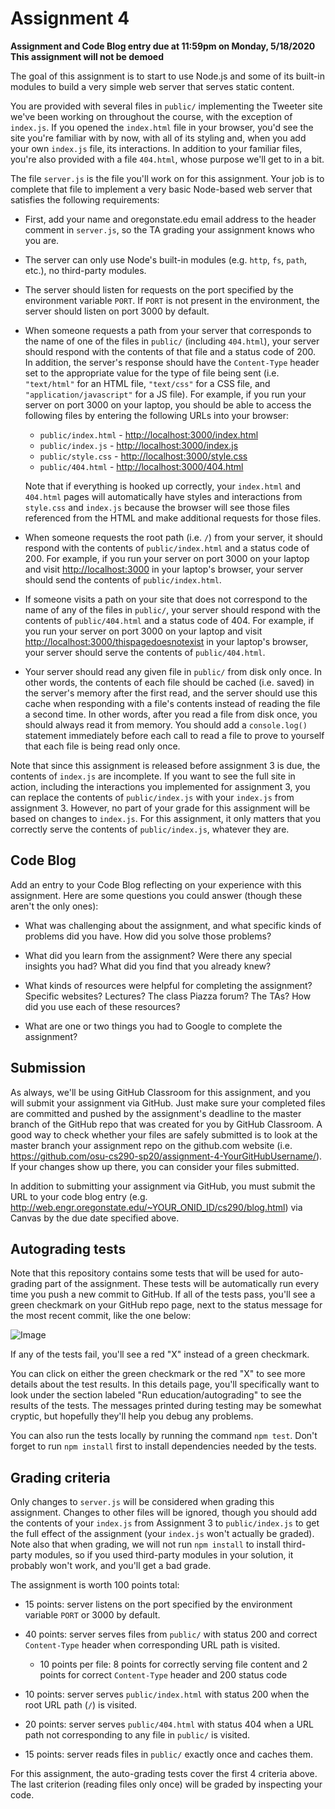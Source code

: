 # Assignment 4
**Assignment and Code Blog entry due at 11:59pm on Monday, 5/18/2020**<br/>
**This assignment will not be demoed**

The goal of this assignment is to start to use Node.js and some of its built-in modules to build a very simple web server that serves static content.

You are provided with several files in `public/` implementing the Tweeter site we've been working on throughout the course, with the exception of `index.js`.  If you opened the `index.html` file in your browser, you'd see the site you're familiar with by now, with all of its styling and, when you add your own `index.js` file, its interactions.  In addition to your familiar files, you're also provided with a file `404.html`, whose purpose we'll get to in a bit.

The file `server.js` is the file you'll work on for this assignment.  Your job is to complete that file to implement a very basic Node-based web server that satisfies the following requirements:

  * First, add your name and oregonstate.edu email address to the header comment in `server.js`, so the TA grading your assignment knows who you are.

  * The server can only use Node's built-in modules (e.g. `http`, `fs`, `path`, etc.), no third-party modules.

  * The server should listen for requests on the port specified by the environment variable `PORT`.  If `PORT` is not present in the environment, the server should listen on port 3000 by default.

  * When someone requests a path from your server that corresponds to the name of one of the files in `public/` (including `404.html`), your server should respond with the contents of that file and a status code of 200.  In addition, the server's response should have the `Content-Type` header set to the appropriate value for the type of file being sent (i.e. `"text/html"` for an HTML file, `"text/css"` for a CSS file, and `"application/javascript"` for a JS file).  For example, if you run your server on port 3000 on your laptop, you should be able to access the following files by entering the following URLs into your browser:
    * `public/index.html` - [http://localhost:3000/index.html](http://localhost:3000/index.html)
    * `public/index.js` - [http://localhost:3000/index.js](http://localhost:3000/index.js)
    * `public/style.css` - [http://localhost:3000/style.css](http://localhost:3000/style.css)
    * `public/404.html` - [http://localhost:3000/404.html](http://localhost:3000/404.html)

    Note that if everything is hooked up correctly, your `index.html` and `404.html` pages will automatically have styles and interactions from `style.css` and `index.js` because the browser will see those files referenced from the HTML and make additional requests for those files.

  * When someone requests the root path (i.e. `/`) from your server, it should respond with the contents of `public/index.html` and a status code of 200.  For example, if you run your server on port 3000 on your laptop and visit [http://localhost:3000](http://localhost:3000) in your laptop's browser, your server should send the contents of `public/index.html`.

  * If someone visits a path on your site that does not correspond to the name of any of the files in `public/`, your server should respond with the contents of `public/404.html` and a status code of 404.  For example, if you run your server on port 3000 on your laptop and visit  [http://localhost:3000/thispagedoesnotexist](http://localhost:3000/thispagedoesnotexist) in your laptop's browser, your server should serve the contents of `public/404.html`.

  * Your server should read any given file in `public/` from disk only once.  In other words, the contents of each file should be cached (i.e. saved) in the server's memory after the first read, and the server should use this cache when responding with a file's contents instead of reading the file a second time.  In other words, after you read a file from disk once, you should always read it from memory.  You should add a `console.log()` statement immediately before each call to read a file to prove to yourself that each file is being read only once.

Note that since this assignment is released before assignment 3 is due, the contents of `index.js` are incomplete.  If you want to see the full site in action, including the interactions you implemented for assignment 3, you can replace the contents of `public/index.js` with your `index.js` from assignment 3.  However, no part of your grade for this assignment will be based on changes to `index.js`.  For this assignment, it only matters that you correctly serve the contents of `public/index.js`, whatever they are.

## Code Blog

Add an entry to your Code Blog reflecting on your experience with this assignment.  Here are some questions you could answer (though these aren't the only ones):

  * What was challenging about the assignment, and what specific kinds of problems did you have.  How did you solve those problems?

  * What did you learn from the assignment?  Were there any special insights you had?  What did you find that you already knew?

  * What kinds of resources were helpful for completing the assignment?  Specific websites?  Lectures?  The class Piazza forum?  The TAs?  How did you use each of these resources?

  * What are one or two things you had to Google to complete the assignment?

## Submission

As always, we'll be using GitHub Classroom for this assignment, and you will submit your assignment via GitHub.  Just make sure your completed files are committed and pushed by the assignment's deadline to the master branch of the GitHub repo that was created for you by GitHub Classroom.  A good way to check whether your files are safely submitted is to look at the master branch your assignment repo on the github.com website (i.e. https://github.com/osu-cs290-sp20/assignment-4-YourGitHubUsername/). If your changes show up there, you can consider your files submitted.

In addition to submitting your assignment via GitHub, you must submit the URL to your code blog entry (e.g. http://web.engr.oregonstate.edu/~YOUR_ONID_ID/cs290/blog.html) via Canvas by the due date specified above.

## Autograding tests

Note that this repository contains some tests that will be used for auto-grading part of the assignment.  These tests will be automatically run every time you push a new commit to GitHub.  If all of the tests pass, you'll see a green checkmark on your GitHub repo page, next to the status message for the most recent commit, like the one below:

![Image](https://www.dropbox.com/s/2b6l41ppcznws3p/Screenshot%202020-05-08%2020.25.38.png?raw=true)

If any of the tests fail, you'll see a red "X" instead of a green checkmark.

You can click on either the green checkmark or the red "X" to see more details about the test results.  In this details page, you'll specifically want to look under the section labeled "Run education/autograding" to see the results of the tests.  The messages printed during testing may be somewhat cryptic, but hopefully they'll help you debug any problems.

You can also run the tests locally by running the command `npm test`.  Don't forget to run `npm install` first to install dependencies needed by the tests.

## Grading criteria

Only changes to `server.js` will be considered when grading this assignment.  Changes to other files will be ignored, though you should add the contents of your `index.js` from Assignment 3 to `public/index.js` to get the full effect of the assignment (your `index.js` won't actually be graded).  Note also that when grading, we will not run `npm install` to install third-party modules, so if you used third-party modules in your solution, it probably won't work, and you'll get a bad grade.

The assignment is worth 100 points total:

  * 15 points: server listens on the port specified by the environment variable `PORT` or 3000 by default.

  * 40 points: server serves files from `public/` with status 200 and correct `Content-Type` header when corresponding URL path is visited.
    * 10 points per file: 8 points for correctly serving file content and 2 points for correct `Content-Type` header and 200 status code

  * 10 points: server serves `public/index.html` with status 200 when the root URL path (`/`) is visited.

  * 20 points: server serves `public/404.html` with status 404 when a URL path not corresponding to any file in `public/` is visited.

  * 15 points: server reads files in `public/` exactly once and caches them.

For this assignment, the auto-grading tests cover the first 4 criteria above.  The last criterion (reading files only once) will be graded by inspecting your code.
